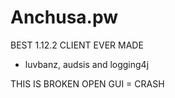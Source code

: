 # Anchusa.pw

BEST 1.12.2 CLIENT EVER MADE

- luvbanz, audsis and logging4j



THIS IS BROKEN OPEN GUI = CRASH